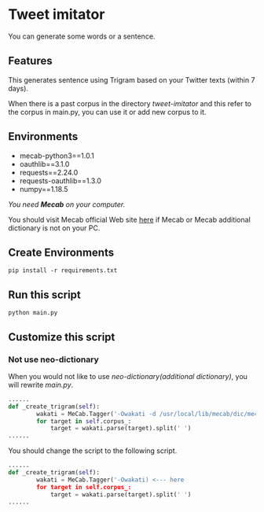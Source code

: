 # Tweet imitator

You can generate some words or a sentence.

## Features

This generates sentence using Trigram based on your Twitter texts (within 7 days).

When there is a past corpus in the directory *tweet-imitator* and this refer to the corpus in main.py, you can use it or add new corpus to it.

## Environments

- mecab-python3==1.0.1
- oauthlib==3.1.0
- requests==2.24.0
- requests-oauthlib==1.3.0
- numpy==1.18.5

*You need **Mecab** on your computer.*

You should visit Mecab official Web site [here](https://taku910.github.io/mecab) if Mecab or Mecab additional dictionary is not on your PC.

## Create Environments

```terminal or prompt
pip install -r requirements.txt
```

## Run this script

```terminal or prompt
python main.py
```

## Customize this script

### Not use neo-dictionary

When you would not like to use *neo-dictionary(additional dictionary)*, you will rewrite *main.py*.

```Python @ main.py before rewriting
......
def _create_trigram(self):
        wakati = MeCab.Tagger('-Owakati -d /usr/local/lib/mecab/dic/mecab-ipadic-neologd') <--- here
        for target in self.corpus_:
            target = wakati.parse(target).split(' ')
......
```

You should change the script to the following script.  

```Python @ main.py after rewriting
......
def _create_trigram(self):
        wakati = MeCab.Tagger('-Owakati) <--- here
        for target in self.corpus_:
            target = wakati.parse(target).split(' ')
......
```